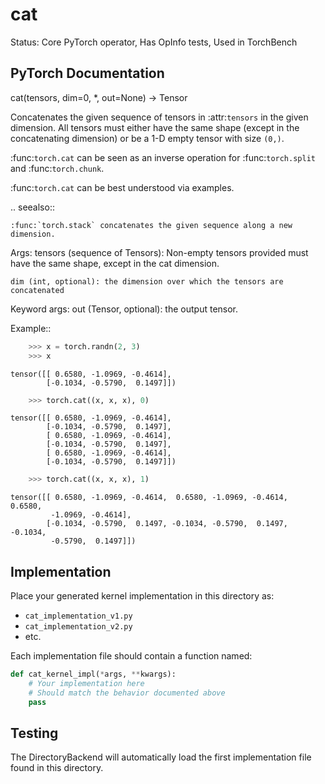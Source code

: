 # cat

Status: Core PyTorch operator, Has OpInfo tests, Used in TorchBench

## PyTorch Documentation

cat(tensors, dim=0, *, out=None) -> Tensor

Concatenates the given sequence of tensors in :attr:`tensors` in the given dimension.
All tensors must either have the same shape (except in the concatenating
dimension) or be a 1-D empty tensor with size ``(0,)``.

:func:`torch.cat` can be seen as an inverse operation for :func:`torch.split`
and :func:`torch.chunk`.

:func:`torch.cat` can be best understood via examples.

.. seealso::

    :func:`torch.stack` concatenates the given sequence along a new dimension.

Args:
    tensors (sequence of Tensors): Non-empty tensors provided must have the same shape,
        except in the cat dimension.

    dim (int, optional): the dimension over which the tensors are concatenated

Keyword args:
    out (Tensor, optional): the output tensor.

Example::

```python
    >>> x = torch.randn(2, 3)
    >>> x
```
    tensor([[ 0.6580, -1.0969, -0.4614],
            [-0.1034, -0.5790,  0.1497]])
```python
    >>> torch.cat((x, x, x), 0)
```
    tensor([[ 0.6580, -1.0969, -0.4614],
            [-0.1034, -0.5790,  0.1497],
            [ 0.6580, -1.0969, -0.4614],
            [-0.1034, -0.5790,  0.1497],
            [ 0.6580, -1.0969, -0.4614],
            [-0.1034, -0.5790,  0.1497]])
```python
    >>> torch.cat((x, x, x), 1)
```
    tensor([[ 0.6580, -1.0969, -0.4614,  0.6580, -1.0969, -0.4614,  0.6580,
             -1.0969, -0.4614],
            [-0.1034, -0.5790,  0.1497, -0.1034, -0.5790,  0.1497, -0.1034,
             -0.5790,  0.1497]])

## Implementation

Place your generated kernel implementation in this directory as:
- `cat_implementation_v1.py`
- `cat_implementation_v2.py`
- etc.

Each implementation file should contain a function named:
```python
def cat_kernel_impl(*args, **kwargs):
    # Your implementation here
    # Should match the behavior documented above
    pass
```

## Testing

The DirectoryBackend will automatically load the first implementation file found in this directory.
